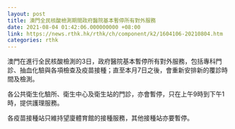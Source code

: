 ```yaml
---
layout: post
title: 澳門全民核酸檢測期間政府醫院基本暫停所有對外服務
date: 2021-08-04 01:42:06.000000000 +08:00
link: https://news.rthk.hk/rthk/ch/component/k2/1604106-20210804.htm
categories: rthk
---
```


澳門在進行全民核酸檢測的3日，政府醫院基本暫停所有對外服務，包括專科門診、抽血化驗與各項檢查及疫苗接種；直至本月7日之後，會重新安排新的覆診時間及檢測。

各公共衛生化驗所、衛生中心及衛生站的門診，亦會暫停，只在上午9時到下午1時，提供護理服務。

各疫苗接種站只維持望廈體育館的接種服務，其他接種站亦要暫停。
